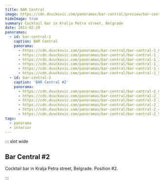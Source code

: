 ```yaml
---
title: BAR Central
image: https://cdn.dvuckovic.com/panoramas/bar-central/preview/bar-central-1.jpg
hideImage: true
summary: Cocktail bar in Kralja Petra street, Belgrade
date: 2011-02-20
panoramas:
  - id: bar-central-1
    caption: BAR Central
    panorama:
      - https://cdn.dvuckovic.com/panoramas/bar-central/bar-central-1_0.jpg
      - https://cdn.dvuckovic.com/panoramas/bar-central/bar-central-1_1.jpg
      - https://cdn.dvuckovic.com/panoramas/bar-central/bar-central-1_2.jpg
      - https://cdn.dvuckovic.com/panoramas/bar-central/bar-central-1_3.jpg
      - https://cdn.dvuckovic.com/panoramas/bar-central/bar-central-1_4.jpg
      - https://cdn.dvuckovic.com/panoramas/bar-central/bar-central-1_5.jpg
  - id: bar-central-2
    caption: 'BAR Central #2'
    panorama:
      - https://cdn.dvuckovic.com/panoramas/bar-central/bar-central-2_0.jpg
      - https://cdn.dvuckovic.com/panoramas/bar-central/bar-central-2_1.jpg
      - https://cdn.dvuckovic.com/panoramas/bar-central/bar-central-2_2.jpg
      - https://cdn.dvuckovic.com/panoramas/bar-central/bar-central-2_3.jpg
      - https://cdn.dvuckovic.com/panoramas/bar-central/bar-central-2_4.jpg
      - https://cdn.dvuckovic.com/panoramas/bar-central/bar-central-2_5.jpg
tags:
  - panorama
  - interior
---
```


::: slot wide

<PhotoSphere id="bar-central-1" />

## Bar Central #2

Cocktail bar in Kralja Petra street, Belgrade. Position #2.

<PhotoSphere id="bar-central-2" />

:::
